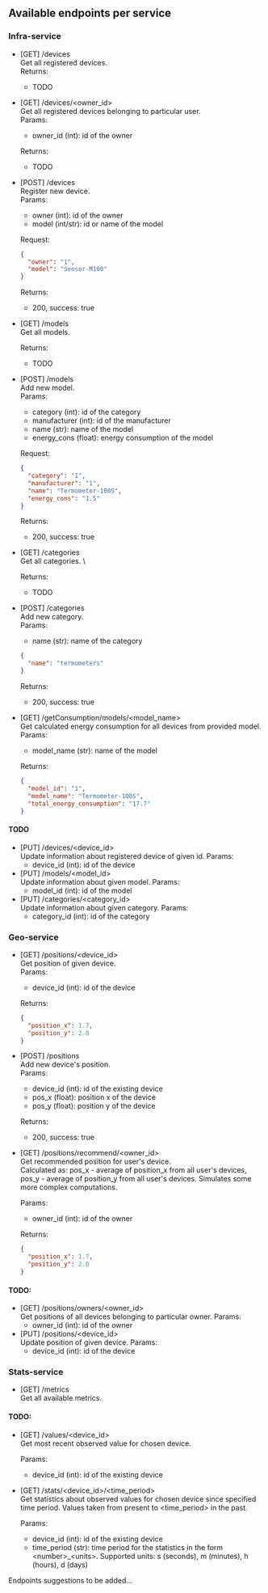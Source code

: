 ## Available endpoints per service

### Infra-service

- [GET] /devices \
  Get all registered devices. \
  Returns:
  - TODO
- [GET] /devices/\<owner_id> \
   Get all registered devices belonging to particular user. \
   Params:

  - owner_id (int): id of the owner

  Returns:

  - TODO

- [POST] /devices \
  Register new device. \
  Params:

  - owner (int): id of the owner
  - model (int/str): id or name of the model

  Request:

  ```json
  {
    "owner": "1",
    "model": "Sensor-M100"
  }
  ```

  Returns:

  - 200, success: true

- [GET] /models \
  Get all models.

  Returns:

  - TODO

- [POST] /models \
   Add new model. \
  Params:

  - category (int): id of the category
  - manufacturer (int): id of the manufacturer
  - name (str): name of the model
  - energy_cons (float): energy consumption of the model

  Request:

  ```json
  {
    "category": "1",
    "manufacturer": "1",
    "name": "Termometer-100S",
    "energy_cons": "1.5"
  }
  ```

  Returns:

  - 200, success: true

- [GET] /categories \
  Get all categories. \

  Returns:

  - TODO

- [POST] /categories \
   Add new category. \
  Params:

  - name (str): name of the category

  ```json
  {
    "name": "termometers"
  }
  ```

  Returns:

  - 200, success: true

- [GET] /getConsumption/models/\<model_name\> \
   Get calculated energy consumption for all devices from provided model. \
  Params:

  - model_name (str): name of the model

  Returns:

  ```json
  {
    "model_id": "1",
    "model_name": "Termometer-100S",
    "total_energy_consumption": "17.7"
  }
  ```

#### TODO

- [PUT] /devices/\<device_id\> \
   Update information about registered device of given id.
  Params:
  - device_id (int): id of the device
- [PUT] /models/\<model_id\> \
   Update information about given model.
  Params:
  - model_id (int): id of the model
- [PUT] /categories/\<category_id\> \
   Update information about given category.
  Params:
  - category_id (int): id of the category

### Geo-service

- [GET] /positions/\<device_id\> \
  Get position of given device. \
  Params:

  - device_id (int): id of the device

  Returns:

  ```json
  {
    "position_x": 1.7,
    "position_y": 2.0
  }
  ```

- [POST] /positions \
  Add new device's position. \
  Params:

  - device_id (int): id of the existing device
  - pos_x (float): position x of the device
  - pos_y (float): position y of the device

  Returns:

  - 200, success: true

- [GET] /positions/recommend/\<owner_id> \
  Get recommended position for user's device. \
  Calculated as: pos_x - average of position_x from all user's devices, pos_y - average of position_y from all user's devices. Simulates some more complex computations.

  Params:

  - owner_id (int): id of the owner

  Returns:

  ```json
  {
    "position_x": 1.7,
    "position_y": 2.0
  }
  ```

#### TODO:

- [GET] /positions/owners/\<owner_id\> \
  Get positions of all devices belonging to particular owner.
  Params:
  - owner_id (int): id of the owner
- [PUT] /positions/\<device_id\> \
   Update position of given device.
  Params:
  - device_id (int): id of the device

### Stats-service

- [GET] /metrics \
  Get all available metrics.

#### TODO:

- [GET] /values/\<device_id\> \
  Get most recent observed value for chosen device.

  Params:

  - device_id (int): id of the existing device

- [GET] /stats/\<device_id\>/\<time_period\> \
  Get statistics about observed values for chosen device since specified time period. Values taken from present to \<time_period\> in the past.

  Params:

  - device_id (int): id of the existing device
  - time_period (str): time period for the statistics in the form \<number\>\_\<units\>. Supported units: s (seconds), m (minutes), h (hours), d (days)

Endpoints suggestions to be added...
